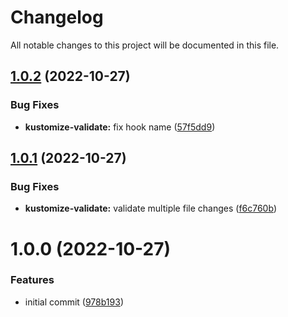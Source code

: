# Changelog

All notable changes to this project will be documented in this file.

## [1.0.2](https://github.com/clickdealer/pre-commit-hooks/compare/v1.0.1...v1.0.2) (2022-10-27)


### Bug Fixes

* **kustomize-validate:** fix hook name ([57f5dd9](https://github.com/clickdealer/pre-commit-hooks/commit/57f5dd997693c308458cb3ce2ce9b745613aee65))

## [1.0.1](https://github.com/clickdealer/pre-commit-hooks/compare/v1.0.0...v1.0.1) (2022-10-27)


### Bug Fixes

* **kustomize-validate:** validate multiple file changes ([f6c760b](https://github.com/clickdealer/pre-commit-hooks/commit/f6c760b34220fdc1c9c23c48c46b39aa85dbc265))

# 1.0.0 (2022-10-27)


### Features

* initial commit ([978b193](https://github.com/clickdealer/pre-commit-hooks/commit/978b193450b6503375381a3c2d0a7397e299c503))
